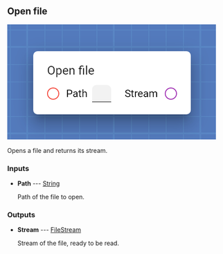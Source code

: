 ## Open file

![Open file](assets/img/cards/openFile.png)

Opens a file and returns its stream.


### Inputs


* **Path** --- [String](types/String.html)

  Path of the file to open.





### Outputs


* **Stream** --- [FileStream](types/FileStream.html)

  Stream of the file, ready to be read.




